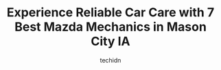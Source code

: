 ---
layout: ampstory
image: https://images.unsplash.com/photo-1519752441410-d3ca70ecb937?ixlib=rb-4.0.3&ixid=MnwxMjA3fDB8MHxwaG90by1wYWdlfHx8fGVufDB8fHx8&auto=format&fit=crop&w=640&h=853&q=80
author: techidn
featured: false
description: If youre in need of trustworthy and skilled Mazda Mechanic in Mason City IA, USA, youll be pleased to discover the 7 best Mazda Mechanic in town. Their expertise and commitment to customer
title: Experience Reliable Car Care with 7 Best Mazda Mechanics in Mason City IA
cover:
   title: Experience Reliable Car Care with 7 Best Mazda Mechanics in Mason City IA
   subtitle: Rickpate
   background: https://images.unsplash.com/photo-1519752441410-d3ca70ecb937?ixlib=rb-4.0.3&ixid=MnwxMjA3fDB8MHxwaG90by1wYWdlfHx8fGVufDB8fHx8&auto=format&fit=crop&w=640&h=853&q=80

pages: 
 - layout: thirds
   top: <h1>#1 Hawkeye Auto Body</h1>
   bottom: "<p>Hawkeye Auto Body is an outstanding business, and I would highly recommend them to anyone needing auto body work. I was treated as a valued customer by everyone from the </p>"
   background: https://www.knot35.com/toplist/wp-content/uploads/2023/06/best-mazda-mechanic-1-in-mason-city-ia-1685841431.jpeg
   backgroundblur: true
 - layout: thirds
   top: <h1>#2 Jeffrey Auto Repair Service</h1>
   bottom: "<p>2071 15th St SW, Mason City, IA 50401, United States</p>"
   background: https://www.knot35.com/toplist/wp-content/uploads/2023/06/best-mazda-mechanic-2-in-mason-city-ia-1685841431.jpeg
   cta:
      link: https://www.knot35.com/toplist/experience-reliable-car-care-with-7-best-mazda-mechanics-in-mason-city-ia/
      text: Experience Reliable Car Care with 7 Best Mazda Mechanics in Mason City IA
 - layout: thirds
   top: <h1>#3 Walmart Auto Care Centers</h1>
   bottom: "<p>4151 4th St SW, Mason City, IA 50401, United States</p>"
   background: https://www.knot35.com/toplist/wp-content/uploads/2023/06/best-mazda-mechanic-3-in-mason-city-ia-1685841432.jpeg
   cta:
      link: https://www.knot35.com/toplist/experience-reliable-car-care-with-7-best-mazda-mechanics-in-mason-city-ia/
      text: Experience Reliable Car Care with 7 Best Mazda Mechanics in Mason City IA
 - layout: thirds
   top: <h1>#4 Scottys Auto Service</h1>
   bottom: "<p>1103 N Federal Ave, Mason City, IA 50401, United States</p>"
   background: https://images.unsplash.com/photo-1557672172-298e090bd0f1?ixlib=rb-4.0.3&ixid=MnwxMjA3fDB8MHxwaG90by1wYWdlfHx8fGVufDB8fHx8&auto=format&fit=crop&w=640&h=853&q=80
   cta:
      link: https://www.knot35.com/toplist/experience-reliable-car-care-with-7-best-mazda-mechanics-in-mason-city-ia/
      text: Experience Reliable Car Care with 7 Best Mazda Mechanics in Mason City IA
 - layout: thirds
   top: <h1>#5 Overdrive Auto</h1>
   bottom: "<p>200 19th St SW, Mason City, IA 50401, United States</p>"
   background: https://images.unsplash.com/photo-1547366785-564103df7e13?ixlib=rb-4.0.3&ixid=MnwxMjA3fDB8MHxwaG90by1wYWdlfHx8fGVufDB8fHx8&auto=format&fit=crop&w=640&h=853&q=80
   cta:
      link: https://www.knot35.com/toplist/experience-reliable-car-care-with-7-best-mazda-mechanics-in-mason-city-ia/
      text: Experience Reliable Car Care with 7 Best Mazda Mechanics in Mason City IA
 - layout: thirds
   top: <h1>#6 Charlies Auto Repair</h1>
   bottom: "<p>818 S Federal Ave, Mason City, IA 50401, United States</p>"
   background: https://images.unsplash.com/photo-1489648022186-8f49310909a0?ixlib=rb-4.0.3&ixid=MnwxMjA3fDB8MHxwaG90by1wYWdlfHx8fGVufDB8fHx8&auto=format&fit=crop&w=640&h=853&q=80
   cta:
      link: https://www.knot35.com/toplist/experience-reliable-car-care-with-7-best-mazda-mechanics-in-mason-city-ia/
      text: Experience Reliable Car Care with 7 Best Mazda Mechanics in Mason City IA
 - layout: thirds
   top: <h1>#7 DeWilde Auto Service Inc</h1>
   bottom: "<p>10 6th St NE, Mason City, IA 50401, United States</p>"
   background: https://images.unsplash.com/photo-1488554378835-f7acf46e6c98?ixlib=rb-4.0.3&ixid=MnwxMjA3fDB8MHxwaG90by1wYWdlfHx8fGVufDB8fHx8&auto=format&fit=crop&w=640&h=853&q=80
   cta:
      link: https://www.knot35.com/toplist/experience-reliable-car-care-with-7-best-mazda-mechanics-in-mason-city-ia/
      text: Experience Reliable Car Care with 7 Best Mazda Mechanics in Mason City IA
 - layout: thirds
   middle: Continue reading...
   background: https://images.unsplash.com/photo-1567360425618-1594206637d2?ixlib=rb-4.0.3&ixid=MnwxMjA3fDB8MHxwaG90by1wYWdlfHx8fGVufDB8fHx8&auto=format&fit=crop&w=640&h=853&q=80
   cta:
      link: https://www.knot35.com/toplist/experience-reliable-car-care-with-7-best-mazda-mechanics-in-mason-city-ia/
      text: Experience Reliable Car Care with 7 Best Mazda Mechanics in Mason City IA
      
---
